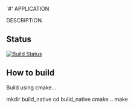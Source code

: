 `#' APPLICATION

DESCRIPTION.

## Status

[![Build Status](https://travis-ci.org/USERNAME/APPLICATION.svg?branch=master)](https://travis-ci.org/USERNAME/APPLICATION)

## How to build

Build using cmake...

mkdir build_native
cd build_native
cmake ..
make
